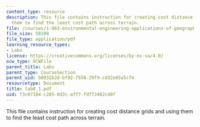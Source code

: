 ```yaml
---
content_type: resource
description: This file contains instruction for creating cost distance grids and using
  them to find the least cost path across terrain.
file: /courses/1-963-environmental-engineering-applications-of-geographic-information-systems-fall-2004/f3c07184c2850d3caff7fdf73402c40f_lab8_1.pdf
file_size: 58108
file_type: application/pdf
learning_resource_types:
- Labs
license: https://creativecommons.org/licenses/by-nc-sa/4.0/
ocw_type: OCWFile
parent_title: Labs
parent_type: CourseSection
parent_uid: b0832b2d-bf92-f558-29f9-cd32e85a5cf4
resourcetype: Document
title: lab8_1.pdf
uid: f3c07184-c285-0d3c-aff7-fdf73402c40f
---
```

This file contains instruction for creating cost distance grids and using them to find the least cost path across terrain.